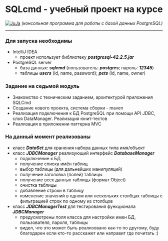 # SQLcmd - учебный проект на курсе
[![JuJa](https://juja.com.ua/products/java/common/images/juja_logo.png?rev=0361399bc683b28c5df5c2135841c54e)](https://juja.com.ua)
*(консольная программа для работы с базой данных PostgreSQL)*

--------
### Для запуска необходимы
* IntelliJ IDEA
   - проект использует библиотеку ***postgresql-42.2.5.jar***
* PostgreSQL server
   - база данных: ***sqlcmd*** (пользователь: ***postgres***; пароль: ***12345***)
   - таблицы ***users*** (id, name, password); ***pets*** (id, name, owner)
### Задание на седьмой модуль
* Знакомство с техническим заданием, архитектурой приложения SQLCmd
* Создание нового проекта, система сборки - maven
* Реализация подключения к БД PostgreSQL при помощи API JDBC, слоя DataManager. Реализация юнит-тестов
* Реализация в приложении паттерна MVC
### На данный момент реализованы
* класс ***DataSet*** для хранения набора данных типа имя/объект
* класс ***JDBCManager*** реализующий интерфейс ***DatabaseManager***
   - подключение к БД
   - получение списка имён таблиц
   - выбор таблицы (для дальнейших манипуляций)
   - получение заголовка (полей) таблицы
   - получение всех данных таблицы (формат Object)
   - очистка таблицы
   - добавление строки в таблицу
   - изменение значений в одном или нескольких столбцах таблицы
     с фильтрацией строк по одному из столбцов
* класс ***JDBCManagerTest*** для тестирования
  функционала ***JDBCManager***
   - предусмотрены поля класса для настройки имен БД, пользователя,
   пароля, таблицы
   - видел, что это может быть реализовано как-то по другому, буду благодарен если кто-то
     расскажет или направит где почитать :)
